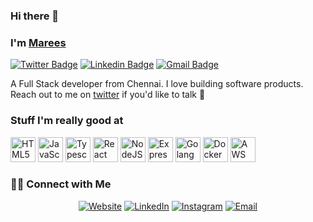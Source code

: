 ### Hi there 👋

### I'm [Marees][homepage]

[![Twitter Badge](https://img.shields.io/badge/-marees-1ca0f1?style=flat-square&labelColor=1ca0f1&logo=twitter&logoColor=white&link=https://twitter.com/sudomkdirjs)](https://twitter.com/sudomkdirjs) [![Linkedin Badge](https://img.shields.io/badge/-marees-blue?style=flat-square&logo=Linkedin&logoColor=white&link=https://www.linkedin.com/in/marees-sudomkdirjs/)](https://www.linkedin.com/in/marees-sudomkdirjs/)
[![Gmail Badge](https://img.shields.io/badge/-mareesvlpt@gmail.com-c14438?style=flat-square&logo=Gmail&logoColor=white&link=mailto:mareesvlpt@gmail.com)](mailto:mareesvlpt@gmail.com)

A Full Stack developer from Chennai. I love building software products. Reach out to me on [twitter][twitter] if you'd like to talk 👯

### Stuff I'm really good at

<p>
  <img height="40" src="https://github.com/FransLopez/logo-images/blob/master/logos/html5andcss3.png" alt="HTML5 and CSS3">
  <img height="40" src="http://3con14.biz/code/_data/js/intro/js-logo.png" alt="JavaScript">
  <img height="40" src="https://raw.githubusercontent.com/remojansen/logo.ts/master/ts.jpg" alt="Typescript">
  <img height="40" src="https://raw.githubusercontent.com/jalbertsr/logo-badge-images/master/img/react_logo.png" alt="React">
  <img height="40" src="https://github.com/FransLopez/logo-images/blob/master/logos/nodejs.png" alt="NodeJS">
  <img height="40" src="https://github.com/MarioTerron/logo-images/blob/master/logos/expressjs.png" alt="ExpressJS">
  <img height="40" src="https://tutorialedge.net/images/golang.png" alt="Golang">
  <img height="40" src="https://i.imgur.com/VyjCJuz.png" alt="Docker">
  <img height="40" src="https://github.com/jalbertsr/logo-badge-images/blob/master/img/rsz_aws.png?raw=true" alt="AWS">
</p>

<h3> 🤝🏻 Connect with Me </h3>

<p align="center">
<a href="https://www.adityavsingh.com/"><img alt="Website" src="https://img.shields.io/badge/Website-www.adityavsingh.com-blue?style=flat-square&logo=google-chrome"></a>
<a href="https://www.linkedin.com/in/AVS1508/"><img alt="LinkedIn" src="https://img.shields.io/badge/LinkedIn-Aditya%20Vikram%20Singh-blue?style=flat-square&logo=linkedin"></a>
<a href="https://www.instagram.com/adityavs_/"><img alt="Instagram" src="https://img.shields.io/badge/Instagram-adityavs__-blue?style=flat-square&logo=instagram"></a>
<a href="mailto:avsingh@umass.edu"><img alt="Email" src="https://img.shields.io/badge/Email-avsingh@umass.edu-blue?style=flat-square&logo=gmail"></a>
</p>

[homepage]: http://sudomkdirjs.github.io
[twitter]: https://twitter.com/sudomkdirjs
[github]: https://github.com/sudomkdirjs


<!--
**sudomkdirjs/sudomkdirjs** is a ✨ _special_ ✨ repository because its `README.md` (this file) appears on your GitHub profile.

Here are some ideas to get you started:

- 🔭 I’m currently working on ...
- 🌱 I’m currently learning ...
- 👯 I’m looking to collaborate on ...
- 🤔 I’m looking for help with ...
- 💬 Ask me about ...
- 📫 How to reach me: ...
- 😄 Pronouns: ...
- ⚡ Fun fact: ...
-->
